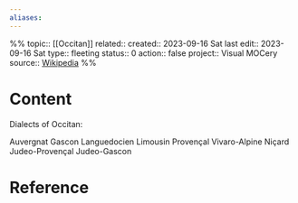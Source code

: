 ```yaml
---
aliases:
---
```

%%
topic:: [[Occitan]]
related:: 
created:: 2023-09-16 Sat 
last edit:: 2023-09-16 Sat 
type:: fleeting
status:: 0
action:: false
project:: Visual MOCery
source:: [Wikipedia](https://en.wikipedia.org/wiki/Occitan_language)
%%
# Content
Dialects of Occitan:
	
Auvergnat
Gascon
Languedocien
Limousin
Provençal
Vivaro-Alpine
Niçard
Judeo-Provençal
Judeo-Gascon
# Reference


